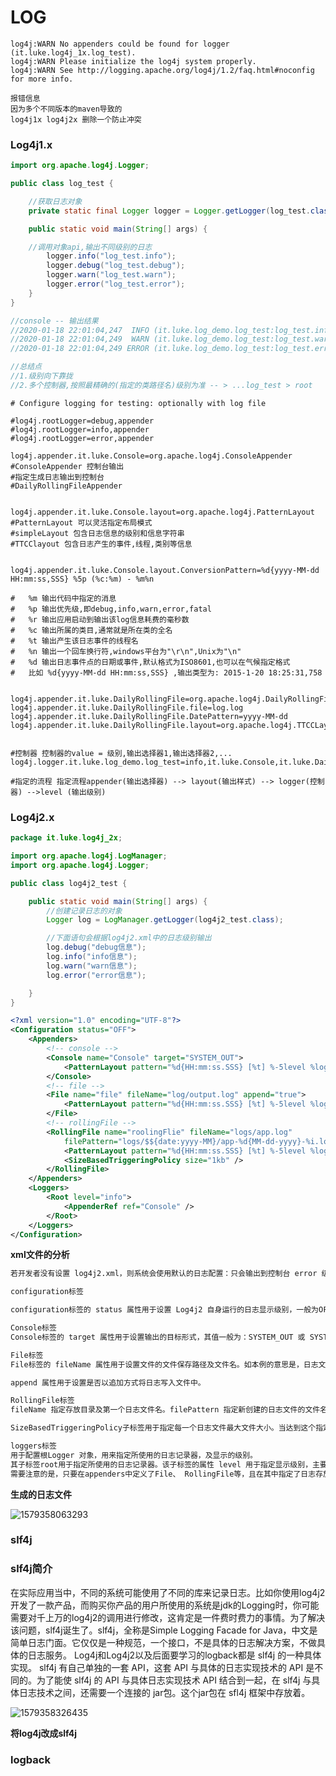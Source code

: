 

# LOG

```x
log4j:WARN No appenders could be found for logger (it.luke.log4j_1x.log_test).
log4j:WARN Please initialize the log4j system properly.
log4j:WARN See http://logging.apache.org/log4j/1.2/faq.html#noconfig for more info.

报错信息
因为多个不同版本的maven导致的
log4j1x log4j2x 删除一个防止冲突
```





### Log4j1.x

```java
import org.apache.log4j.Logger;

public class log_test {

    //获取日志对象
    private static final Logger logger = Logger.getLogger(log_test.class);

    public static void main(String[] args) {

	//调用对象api,输出不同级别的日志
        logger.info("log_test.info");
        logger.debug("log_test.debug");
        logger.warn("log_test.warn");
        logger.error("log_test.error");
    }
}

//console -- 输出结果
//2020-01-18 22:01:04,247  INFO (it.luke.log_demo.log_test:log_test.info) - log_test.info
//2020-01-18 22:01:04,249  WARN (it.luke.log_demo.log_test:log_test.warn) - log_test.warn
//2020-01-18 22:01:04,249 ERROR (it.luke.log_demo.log_test:log_test.error) - log_test.error

//总结点 
//1.级别向下靠拢
//2.多个控制器,按照最精确的(指定的类路径名)级别为准 -- > ...log_test > root
```



```properties
# Configure logging for testing: optionally with log file

#log4j.rootLogger=debug,appender
#log4j.rootLogger=info,appender
#log4j.rootLogger=error,appender

log4j.appender.it.luke.Console=org.apache.log4j.ConsoleAppender
#ConsoleAppender 控制台输出
#指定生成日志输出到控制台
#DailyRollingFileAppender


log4j.appender.it.luke.Console.layout=org.apache.log4j.PatternLayout
#PatternLayout 可以灵活指定布局模式
#simpleLayout 包含日志信息的级别和信息字符串
#TTCClayout 包含日志产生的事件,线程,类别等信息


log4j.appender.it.luke.Console.layout.ConversionPattern=%d{yyyy-MM-dd HH:mm:ss,SSS} %5p (%c:%m) - %m%n

#   %m 输出代码中指定的消息
#   %p 输出优先级,即debug,info,warn,error,fatal
#   %r 输出应用启动到输出该log信息耗费的毫秒数
#   %c 输出所属的类目,通常就是所在类的全名
#   %t 输出产生该日志事件的线程名
#   %n 输出一个回车换行符,windows平台为"\r\n",Unix为"\n"
#   %d 输出日志事件点的日期或事件,默认格式为ISO8601,也可以在气候指定格式
#   比如 %d{yyyy-MM-dd HH:mm:ss,SSS} ,输出类型为: 2015-1-20 18:25:31,758


log4j.appender.it.luke.DailyRollingFile=org.apache.log4j.DailyRollingFileAppender  
log4j.appender.it.luke.DailyRollingFile.file=log.log
log4j.appender.it.luke.DailyRollingFile.DatePattern=yyyy-MM-dd
log4j.appender.it.luke.DailyRollingFile.layout=org.apache.log4j.TTCCLayout


#控制器 控制器的value = 级别,输出选择器1,输出选择器2,...
log4j.logger.it.luke.log_demo.log_test=info,it.luke.Console,it.luke.DailyRollingFile

#指定的流程 指定流程appender(输出选择器) --> layout(输出样式) --> logger(控制器) -->level (输出级别)

```





### Log4j2.x



```java
package it.luke.log4j_2x;

import org.apache.log4j.LogManager;
import org.apache.log4j.Logger;

public class log4j2_test {

    public static void main(String[] args) {
        //创建记录日志的对象
        Logger log = LogManager.getLogger(log4j2_test.class);

        //下面语句会根据log4j2.xml中的日志级别输出
        log.debug("debug信息");
        log.info("info信息");
        log.warn("warn信息");
        log.error("error信息");

    }
}

```





```xml
<?xml version="1.0" encoding="UTF-8"?>
<Configuration status="OFF">
    <Appenders>
        <!-- console -->
        <Console name="Console" target="SYSTEM_OUT">
            <PatternLayout pattern="%d{HH:mm:ss.SSS} [%t] %-5level %logger{36} - %msg%n" />
        </Console>
        <!-- file -->
        <File name="file" fileName="log/output.log" append="true">
            <PatternLayout pattern="%d{HH:mm:ss.SSS} [%t] %-5level %logger{36} - %msg%n" />
        </File>
        <!-- rollingFile -->
        <RollingFile name="roolingFlie" fileName="logs/app.log"
            filePattern="logs/$${date:yyyy-MM}/app-%d{MM-dd-yyyy}-%i.log.gz">
            <PatternLayout pattern="%d{HH:mm:ss.SSS} [%t] %-5level %logger{36} - %msg%n" />
            <SizeBasedTriggeringPolicy size="1kb" />
        </RollingFile>
    </Appenders>
    <Loggers>
        <Root level="info">
            <AppenderRef ref="Console" />
        </Root>
    </Loggers>
</Configuration>
```

**xml文件的分析**

```xml
若开发者没有设置 log4j2.xml，则系统会使用默认的日志配置：只会输出到控制台 error 级别的信息。

configuration标签

configuration标签的 status 属性用于设置 Log4j2 自身运行的日志显示级别，一般为OFF，不显示,也可以设置为 ERROR、DEBUG 等其它级别。

Console标签
Console标签的 target 属性用于设置输出的目标形式，其值一般为：SYSTEM_OUT 或 SYSTEM_ERR

File标签
File标签的 fileName 属性用于设置文件的文件保存路径及文件名。如本例的意思是，日志文件名为 output.log，将其存放在当前项目的根目录下的 log 子目录中,如果log目录不存在会自动创建。

append 属性用于设置是否以追加方式将日志写入文件中。

RollingFile标签
fileName 指定存放目录及第一个日志文件名。filePattern 指定新创建的日志文件的文件名。本例还会对文件进行压缩。

SizeBasedTriggeringPolicy子标签用于指定每一个日志文件最大文件大小。当达到这个指定值后，会自动再新建一个日志文件。 

loggers标签
用于配置根Logger 对象，用来指定所使用的日志记录器，及显示的级别。
其子标签root用于指定所使用的日志记录器。该子标签的属性 level 用于指定显示级别，主要是通过root的子标签appender-ref来引用appenders中定义好的记录器。
需要注意的是，只要在appenders中定义了File、 RollingFile等，且在其中指定了日志存放的目录，无论是否在appender-ref中引用，这些目录都会自动创建。

```



**生成的日志文件**

![1579358063293](C:\Users\10443\AppData\Roaming\Typora\typora-user-images\1579358063293.png)



### slf4j

### slf4j简介

 

​		在实际应用当中，不同的系统可能使用了不同的库来记录日志。比如你使用log4j2开发了一款产品，而购买你产品的用户所使用的系统是jdk的Logging时，你可能需要对千上万的log4j2的调用进行修改，这肯定是一件费时费力的事情。为了解决该问题，slf4j诞生了。
​		 slf4j，全称是Simple Logging Facade for Java，中文是简单日志门面。它仅仅是一种规范，一个接口，不是具体的日志解决方案，不做具体的日志服务。 Log4j和Log4j2以及后面要学习的logback都是 slf4j 的一种具体实现。
 		slf4j 有自己单独的一套 API，这套 API 与具体的日志实现技术的 API 是不同的。为了能使 slf4j 的 API 与具体日志实现技术 API 结合到一起，在 slf4j 与具体日志技术之间，还需要一个连接的 jar包。这个jar包在 sfl4j 框架中存放着。

![1579358326435](C:\Users\10443\AppData\Roaming\Typora\typora-user-images\1579358326435.png)

**将log4j改成slf4j**



### logback

